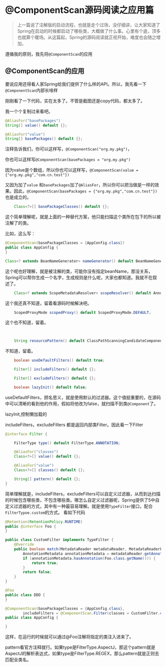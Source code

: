 # @ComponentScan源码阅读之应用篇



> 上一篇说了注解版的启动流程，也就是走个过场，没仔细讲，让大家知道了Spring在启动的时候都启动了哪些类，大概做了什么事。心里有个底，顶多也就算个暖场。从这篇起，Spring的源码阅读就正视开始，难度也会随之增加。

遵循我的原则，我先将`@ComponentScan`的应用



## @ComponentScan的应用

要说应用还得看人家Spring给我们提供了什么样的API。所以，我先看一下`@ComponentScan`内部长啥样

刚刚看了一下代码，实在太多了。不管是截图还是copy代码，都太多了。

我一个个复制过来看吧。



```java
@AliasFor("basePackages")
String[] value() default {};

@AliasFor("value")
String[] basePackages() default {};
```

注释告诉我们，你可以这样写，`@ComponentScan("org.my.pkg")`，

你也可以这样写`@ComponentScan(basePackages = "org.my.pkg")`

因为value是个数组，所以你也可以这样写，`@ComponentScan(value = {"org.my.pkg","com.cn.test"})`

又因为加了`value` 和`basePackages`加了`@AliasFor`，所以你可以把当做是一样的效果。因此，`@ComponentScan(basePackages = {"org.my.pkg","com.cn.test"})`也是成立的。



```java
	Class<?>[] basePackageClasses() default {};
```

这个简单理解呢，就是上面的一种替代方案，他只能扫描这个类所在包下的所以被注解了的类。

比如，这么写：

```java
@ComponentScan(basePackageClasses = {AppConfig.class})
public class AppConfig {
}
```



```java
Class<? extends BeanNameGenerator> nameGenerator() default BeanNameGenerator.class;
```
这个呢也好理解，就是被注解的类，可能你没有指定beanName，那没关系，Spring可以帮你生成一个名字，生成规则是什么呢，大家也都知道。我就不在叙述了。



```java
	Class<? extends ScopeMetadataResolver> scopeResolver() default AnnotationScopeMetadataResolver.class;
```
这个我还真不知道，留着看源码时候解决吧。



```java
	ScopedProxyMode scopedProxy() default ScopedProxyMode.DEFAULT;
```
这个也不知道，留着。



```java

	
	String resourcePattern() default ClassPathScanningCandidateComponentProvider.DEFAULT_RESOURCE_PATTERN;
```

不知道，留着。



```java
	boolean useDefaultFilters() default true;

	Filter[] includeFilters() default {};

	Filter[] excludeFilters() default {};

	boolean lazyInit() default false;
```
useDefaultFilters，顾名思义，就是使用默认的过滤器。这个值挺重要的，在源码中可以清晰的看到他的作用，假如将他改为false，就扫描不到类`@Component`了。

lazyInit,控制懒加载的

includeFilters，excludeFilters 都是返回内部类Filter。因此看一下Filter

```java
@interface Filter {

    FilterType type() default FilterType.ANNOTATION;

    @AliasFor("classes")
    Class<?>[] value() default {};

    @AliasFor("value")
    Class<?>[] classes() default {};

    String[] pattern() default {};
}
```
简单理解就是，includeFilters，excludeFilters可以自定义过滤器，从而到达扫描的时候包含哪些类，不包含哪些类。哪怎么自定义过滤器呢，Spring提供了5中自定义过滤器的方式，其中有一种最容易理解。就是使用`TypeFilter`接口，配合`FilterTypoe.custom`的方式。
看如下代码
```java
@Retention(RetentionPolicy.RUNTIME)
public @interface Foo {
}

public class CustomFilter implements TypeFilter {
	@Override
	public boolean match(MetadataReader metadataReader, MetadataReaderFactory metadataReaderFactory) throws IOException {
		AnnotationMetadata annotationMetadata = metadataReader.getAnnotationMetadata();
		if (annotationMetadata.hasAnnotation(Foo.class.getName())) {
			return true;
		}
		return false;
	}
}

@Foo
public class DDD {
}

@ComponentScan(basePackageClasses = {AppConfig.class},
		includeFilters = @ComponentScan.Filter(classes = CustomFilter.class, type = FilterType.CUSTOM))
public class AppConfig {

}
```

这样，在运行的时候就可以通过@Foo注解将指定的类注入进来了。

pattern看官方注释就行。如果type是FilterType.AspectJ，那这个pattern就是AspectJ的解析表达式，如果type是FilterType.REGEX，那么pattern就是正则去匹配全类名。
